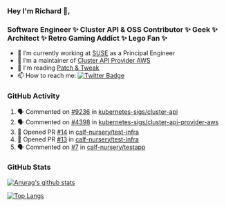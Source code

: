 ### Hey I'm Richard 👋, 

<h3 align="left">Software Engineer ✨ Cluster API & OSS Contributor ✨ Geek ✨ Architect ✨ Retro Gaming Addict ✨ Lego Fan ✨</h3>

- 🔭 I’m currently working at [SUSE](https://www.suse.com/) as a Principal Engineer
- 👯 I’m a maintainer of [Cluster API Provider AWS](https://github.com/kubernetes-sigs/cluster-api-provider-aws)
- 💬 I'm reading [Patch & Tweak](https://bjooks.com/products/patch-tweak-exploring-modular-synthesis)
- 📫 How to reach me: [![Twitter Badge](https://img.shields.io/badge/-@fruit_case-00acee?style=flat&logo=Twitter&logoColor=white)](https://twitter.com/intent/follow?screen_name=fruit_case "Follow on Twitter")

### GitHub Activity 

<!--START_SECTION:activity-->
1. 🗣 Commented on [#9236](https://github.com/kubernetes-sigs/cluster-api/pull/9236#issuecomment-1686640072) in [kubernetes-sigs/cluster-api](https://github.com/kubernetes-sigs/cluster-api)
2. 🗣 Commented on [#4398](https://github.com/kubernetes-sigs/cluster-api-provider-aws/pull/4398#issuecomment-1683947507) in [kubernetes-sigs/cluster-api-provider-aws](https://github.com/kubernetes-sigs/cluster-api-provider-aws)
3. 💪 Opened PR [#14](https://github.com/calf-nursery/test-infra/pull/14) in [calf-nursery/test-infra](https://github.com/calf-nursery/test-infra)
4. 💪 Opened PR [#13](https://github.com/calf-nursery/test-infra/pull/13) in [calf-nursery/test-infra](https://github.com/calf-nursery/test-infra)
5. 🗣 Commented on [#7](https://github.com/calf-nursery/testapp/pull/7#issuecomment-1683833179) in [calf-nursery/testapp](https://github.com/calf-nursery/testapp)
<!--END_SECTION:activity-->

### GitHub Stats

[![Anurag's github stats](https://github-readme-stats.vercel.app/api?username=richardcase&count_private=true&show_icons=true)](https://github.com/anuraghazra/github-readme-stats)

[![Top Langs](https://github-readme-stats.vercel.app/api/top-langs/?username=richardcase&hide=html&layout=compact)](https://github.com/anuraghazra/github-readme-stats)
